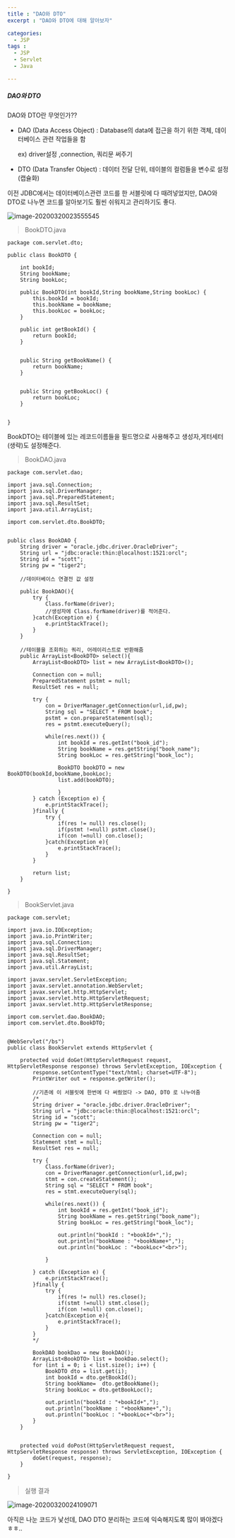 ```yaml
---
title : "DAO와 DTO"
excerpt : "DAO와 DTO에 대해 알아보자"

categories:
  - JSP
tags :
  - JSP
  - Servlet
  - Java

---
```


##### DAO와 DTO

DAO와 DTO란 무엇인가??

- DAO (Data Access Object) : Database의 data에 접근을 하기 위한 객체, 데이터베이스 관련 작업들을 함

  ex) driver설정 ,connection, 쿼리문 써주기 

- DTO (Data Transfer Object) : 데이터 전달 단위, 테이블의 컬럼들을 변수로 설정(캡슐화)

이전 JDBC에서는 데이터베이스관련 코드를 한 서블릿에 다 때려넣었지만, DAO와 DTO로 나누면 코드를 알아보기도 훨씬 쉬워지고 관리하기도 좋다.

![image-20200320023555545](https://user-images.githubusercontent.com/53978090/77097704-89ce0980-6a54-11ea-8e12-a477cf9730f0.png)


> BookDTO.java

~~~
package com.servlet.dto;

public class BookDTO {

	int bookId;
	String bookName;
	String bookLoc;
	
	public BookDTO(int bookId,String bookName,String bookLoc) {
		this.bookId = bookId;
		this.bookName = bookName;
		this.bookLoc = bookLoc;
	}

	public int getBookId() {
		return bookId;
	}


	public String getBookName() {
		return bookName;
	}


	public String getBookLoc() {
		return bookLoc;
	}

	
}

~~~

BookDTO는 테이블에 있는 레코드이름들을 필드명으로 사용해주고 생성자,게터세터(생략)도 설정해준다.

> BookDAO.java

~~~
package com.servlet.dao;

import java.sql.Connection;
import java.sql.DriverManager;
import java.sql.PreparedStatement;
import java.sql.ResultSet;
import java.util.ArrayList;

import com.servlet.dto.BookDTO;


public class BookDAO {
	String driver = "oracle.jdbc.driver.OracleDriver";
	String url = "jdbc:oracle:thin:@localhost:1521:orcl";
	String id = "scott";
	String pw = "tiger2";
	
	//데이터베이스 연결전 값 설정
	
	public BookDAO(){
		try {
			Class.forName(driver);
			//생성자에 Class.forName(driver)를 적어준다.
		}catch(Exception e) {
			e.printStackTrace();
		}
	}
	
	//테이블을 조회하는 쿼리, 어레이리스트로 반환해줌 
	public ArrayList<BookDTO> select(){
		ArrayList<BookDTO> list = new ArrayList<BookDTO>();

		Connection con = null;
		PreparedStatement pstmt = null;
		ResultSet res = null;
		
		try {
			con = DriverManager.getConnection(url,id,pw);
			String sql = "SELECT * FROM book";
			pstmt = con.prepareStatement(sql);
			res = pstmt.executeQuery();
			
			while(res.next()) {
				int bookId = res.getInt("book_id");
				String bookName = res.getString("book_name");
				String bookLoc = res.getString("book_loc");
				
				BookDTO bookDTO = new BookDTO(bookId,bookName,bookLoc);
				list.add(bookDTO);
				
				}
		} catch (Exception e) {
			e.printStackTrace();
		}finally {
			try {
				if(res != null) res.close();
				if(pstmt !=null) pstmt.close();
				if(con !=null) con.close();
			}catch(Exception e){
				e.printStackTrace();
			}	
		}
		
		return list;
	}
	
}

~~~



> BookServlet.java

~~~
package com.servlet;

import java.io.IOException;
import java.io.PrintWriter;
import java.sql.Connection;
import java.sql.DriverManager;
import java.sql.ResultSet;
import java.sql.Statement;
import java.util.ArrayList;

import javax.servlet.ServletException;
import javax.servlet.annotation.WebServlet;
import javax.servlet.http.HttpServlet;
import javax.servlet.http.HttpServletRequest;
import javax.servlet.http.HttpServletResponse;

import com.servlet.dao.BookDAO;
import com.servlet.dto.BookDTO;


@WebServlet("/bs")
public class BookServlet extends HttpServlet {

	protected void doGet(HttpServletRequest request, HttpServletResponse response) throws ServletException, IOException {
		response.setContentType("text/html; charset=UTF-8");
		PrintWriter out = response.getWriter();
		
		//기존에 이 서블릿에 한번에 다 써줬었다 -> DAO, DTO 로 나누어줌 
		/*
		String driver = "oracle.jdbc.driver.OracleDriver";
		String url = "jdbc:oracle:thin:@localhost:1521:orcl";
		String id = "scott";
		String pw = "tiger2";
		
		Connection con = null;
		Statement stmt = null;
		ResultSet res = null;
		
		try {
			Class.forName(driver);
			con = DriverManager.getConnection(url,id,pw);
			stmt = con.createStatement();
			String sql = "SELECT * FROM book";
			res = stmt.executeQuery(sql);
			
			while(res.next()) {
				int bookId = res.getInt("book_id");
				String bookName = res.getString("book_name");
				String bookLoc = res.getString("book_loc");
				
				out.println("bookId : "+bookId+",");
				out.println("bookName : "+bookName+",");
				out.println("bookLoc : "+bookLoc+"<br>");

			}
			
		} catch (Exception e) {
			e.printStackTrace();
		}finally {
			try {
				if(res != null) res.close();
				if(stmt !=null) stmt.close();
				if(con !=null) con.close();
			}catch(Exception e){
				e.printStackTrace();
			}	
		}
		*/
		
		BookDAO bookDao = new BookDAO();
		ArrayList<BookDTO> list = bookDao.select();
		for (int i = 0; i < list.size(); i++) {
			BookDTO dto = list.get(i);
			int bookId = dto.getBookId();
			String bookName=  dto.getBookName();
			String bookLoc = dto.getBookLoc();
			
			out.println("bookId : "+bookId+",");
			out.println("bookName : "+bookName+",");
			out.println("bookLoc : "+bookLoc+"<br>");
		}
	}


	protected void doPost(HttpServletRequest request, HttpServletResponse response) throws ServletException, IOException {
		doGet(request, response);
	}

}

~~~

> 실행 결과

![image-20200320024109071](https://user-images.githubusercontent.com/53978090/77097706-8aff3680-6a54-11ea-98ed-dfa94081f51a.png)



아직은 나눈 코드가 낯선데, DAO DTO 분리하는 코드에 익숙해지도록 많이 봐야겠다 ㅎㅎ..
